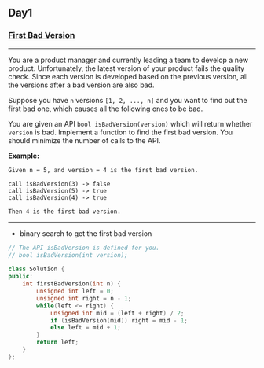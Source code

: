 ## Day1

### [First Bad Version](https://leetcode.com/explore/featured/card/may-leetcoding-challenge/534/week-1-may-1st-may-7th/3316/)

---

You are a product manager and currently leading a team to develop a new product. Unfortunately, the latest version of your product fails the quality check. Since each version is developed based on the previous version, all the versions after a bad version are also bad.

Suppose you have `n` versions `[1, 2, ..., n]` and you want to find out the first bad one, which causes all the following ones to be bad.

You are given an API `bool isBadVersion(version)` which will return whether `version` is bad. Implement a function to find the first bad version. You should minimize the number of calls to the API.

**Example:**
```
Given n = 5, and version = 4 is the first bad version.

call isBadVersion(3) -> false
call isBadVersion(5) -> true
call isBadVersion(4) -> true

Then 4 is the first bad version. 
```

---

- binary search to get the first bad version

```cpp
// The API isBadVersion is defined for you.
// bool isBadVersion(int version);

class Solution {
public:
    int firstBadVersion(int n) {
        unsigned int left = 0;
        unsigned int right = n - 1;
        while(left <= right) {
            unsigned int mid = (left + right) / 2;
            if (isBadVersion(mid)) right = mid - 1;
            else left = mid + 1;
        }
        return left;
    }
};
```
